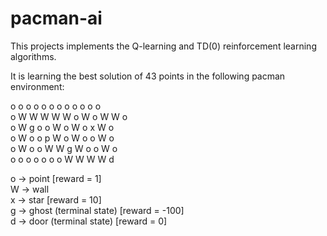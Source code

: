 # pacman-ai

This projects implements the Q-learning and TD(0) reinforcement learning algorithms.


It is learning the best solution of 43 points in the following pacman environment:  

o o o o o o o o o o o o  
o W W W W W o W o W W o   
o W g o o W o W o x W o   
o W o o p W o W o o W o   
o W o o W W g W o o W o   
o o o o o o o W W W W d  

o -> point [reward = 1]  
W -> wall  
x -> star [reward = 10]  
g -> ghost (terminal state) [reward = -100]  
d -> door (terminal state) [reward = 0]  
